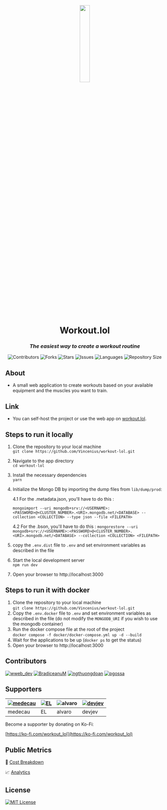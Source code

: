<div align="center">
<img src="https://github.com/Vincenius/workout-lol/blob/main/public/logo.png?raw=true" width=25% height=25% />
<h1>Workout.lol</h1>
<h3><em>The easiest way to create a workout routine</em></h3>
<p>
<img src="https://img.shields.io/github/contributors/Vincenius/workout-lol?style=plastic" alt="Contributors">
<img src="https://img.shields.io/github/forks/Vincenius/workout-lol" alt="Forks">
<img src="https://img.shields.io/github/stars/Vincenius/workout-lol" alt="Stars">
<!-- <img src="https://img.shields.io/github/license/Vincenius/workout-lol" alt="Licence"> -->
<img src="https://img.shields.io/github/issues/Vincenius/workout-lol" alt="Issues">
<img src="https://img.shields.io/github/languages/count/Vincenius/workout-lol" alt="Languages">
<img src="https://img.shields.io/github/repo-size/Vincenius/workout-lol" alt="Repository Size">
</p>
</div>

## About

- A small web application to create workouts based on your available equipment and the muscles you want to train.

## Link

- You can self-host the project or use the web app on [workout.lol](https://workout.lol).

## Steps to run it locally

1. Clone the repository to your local machine <br>
   `git clone https://github.com/Vincenius/workout-lol.git`
2. Navigate to the app directory <br>
   `cd workout-lol`
3. Install the necessary dependencies <br>
   `yarn`
4. Initialize the Mongo DB by importing the dump files from `lib/dump/prod`:

   4.1 For the <COLLECTION>.metadata.json, you'll have to do this :

   `mongoimport --uri mongodb+srv://<USERNAME>:<PASSWORD>@<CLUSTER_NUMBER>.<URI>.mongodb.net/<DATABASE> --collection <COLLECTION> --type json --file <FILEPATH>`

   4.2 For the <COLLECTION>.bson, you'll have to do this :
   `mongorestore --uri mongodb+srv://<USERNAME>:<PASSWORD>@<CLUSTER_NUMBER>.<URI>.mongodb.net/<DATABASE> --collection <COLLECTION> <FILEPATH>`

5. copy the `.env.dist` file to `.env` and set environment variables as described in the file<br>
6. Start the local development server <br>
   `npm run dev`
7. Open your browser to http://localhost:3000

## Steps to run it with docker
1. Clone the repository to your local machine <br>
   `git clone https://github.com/Vincenius/workout-lol.git`
2. Copy the `.env.docker` file to `.env` and set environment variables as described in the file (do not modify the `MONGODB_URI` if you wish to use the mongodb container) <br>
3. Run the docker compose file at the root of the project <br>
   `docker compose -f docker/docker-compose.yml up -d --build`
4. Wait for the applications to be up (`docker ps` to get the status) <br>
5. Open your browser to http://localhost:3000

## Contributors

[![wweb_dev](https://github-production-user-asset-6210df.s3.amazonaws.com/43953403/248202602-f81b0cf6-1394-4ab8-8ddf-4352bd8dbe7d.jpg)](https://twitter.com/wweb_dev)
[![BradiceanuM](https://github-production-user-asset-6210df.s3.amazonaws.com/43953403/248202501-4d5ae3c3-b83b-4a2c-b7e2-0e38705f5487.jpg)](https://twitter.com/BradiceanuM)
[![ngthuongdoan](https://github-production-user-asset-6210df.s3.amazonaws.com/43953403/251365548-f713917f-93f9-416b-af75-24bfed8dd2f5.jpg)](https://github.com/ngthuongdoan)
[![pgossa](https://github-production-user-asset-6210df.s3.amazonaws.com/43953403/253865352-2b599778-295d-4703-8a5e-10d14fce042e.png)](https://github.com/pgossa)

## Supporters

| [![medecau](https://github-production-user-asset-6210df.s3.amazonaws.com/43953403/252555917-a6ef8d46-c9ec-46c9-9fff-bdbf3653ddaa.png)](https://ko-fi.com/C1C7RPVB) | [![EL](https://github-production-user-asset-6210df.s3.amazonaws.com/43953403/252555938-e0cd7e03-27da-4b10-8e68-e1060dd05e02.jpg)](https://ko-fi.com/S6S3169OG) | ![alvaro](https://github.com/Vincenius/workout-lol/assets/43953403/f476691e-3739-4a22-8692-a9b33a92a94a) | [![devjev](https://github-production-user-asset-6210df.s3.amazonaws.com/43953403/252653717-455dc7f8-e5c7-448d-835e-f87c27f0423c.png)](https://github.com/devjev) |
| ------------------------------------------------------------------------------------------------------------------------------------------------------------------ | -------------------------------------------------------------------------------------------------------------------------------------------------------------- | -------------------------------------------------------------------------------------------------------- | ---------------------------------------------------------------------------------------------------------------------------------------------------------------- |
| medecau                                                                                                                                                            | EL                                                                                                                                                             | alvaro                                                                                                   | devjev                                                                                                                                                           |

Become a supporter by donating on Ko-Fi:

[https://ko-fi.com/workout_lol](https://ko-fi.com/workout_lol)

## Public Metrics

💸 [Cost Breakdown](https://docs.google.com/spreadsheets/d/1BeSvsyMg2c1Fz7RAyO2AC3g_12JAGNLaepGFbN_aYOo/edit#gid=0)

📈 [Analytics](https://analytics.vincentwill.com/share/js1wXvxU/Workout.lol)

## License

[![MIT License](https://img.shields.io/badge/License-MIT-green.svg)](https://choosealicense.com/licenses/mit/)
